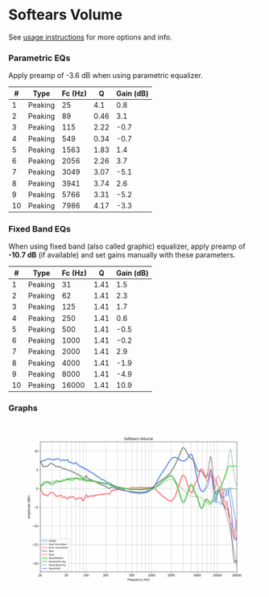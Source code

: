 # Softears Volume
See [usage instructions](https://github.com/jaakkopasanen/AutoEq#usage) for more options and info.

### Parametric EQs
Apply preamp of -3.6 dB when using parametric equalizer.

|   # | Type    |   Fc (Hz) |    Q |   Gain (dB) |
|-----|---------|-----------|------|-------------|
|   1 | Peaking |        25 | 4.1  |         0.8 |
|   2 | Peaking |        89 | 0.46 |         3.1 |
|   3 | Peaking |       115 | 2.22 |        -0.7 |
|   4 | Peaking |       549 | 0.34 |        -0.7 |
|   5 | Peaking |      1563 | 1.83 |         1.4 |
|   6 | Peaking |      2056 | 2.26 |         3.7 |
|   7 | Peaking |      3049 | 3.07 |        -5.1 |
|   8 | Peaking |      3941 | 3.74 |         2.6 |
|   9 | Peaking |      5766 | 3.31 |        -5.2 |
|  10 | Peaking |      7986 | 4.17 |        -3.3 |

### Fixed Band EQs
When using fixed band (also called graphic) equalizer, apply preamp of **-10.7 dB** (if available) and set gains manually with these parameters.

|   # | Type    |   Fc (Hz) |    Q |   Gain (dB) |
|-----|---------|-----------|------|-------------|
|   1 | Peaking |        31 | 1.41 |         1.5 |
|   2 | Peaking |        62 | 1.41 |         2.3 |
|   3 | Peaking |       125 | 1.41 |         1.7 |
|   4 | Peaking |       250 | 1.41 |         0.6 |
|   5 | Peaking |       500 | 1.41 |        -0.5 |
|   6 | Peaking |      1000 | 1.41 |        -0.2 |
|   7 | Peaking |      2000 | 1.41 |         2.9 |
|   8 | Peaking |      4000 | 1.41 |        -1.9 |
|   9 | Peaking |      8000 | 1.41 |        -4.9 |
|  10 | Peaking |     16000 | 1.41 |        10.9 |

### Graphs
![](./Softears%20Volume.png)
